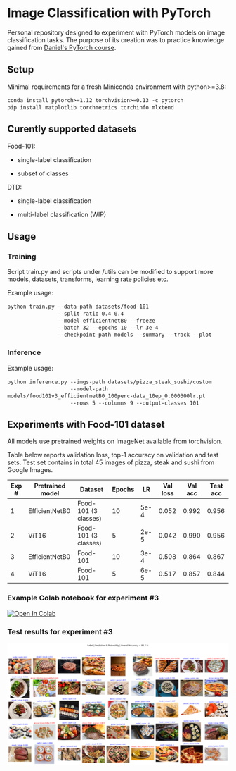 # Image Classification with PyTorch
Personal repository designed to experiment with PyTorch models on image classification tasks. The purpose of its creation was to practice knowledge gained from [Daniel's PyTorch course](https://www.learnpytorch.io/).

## Setup
Minimal requirements for a fresh Miniconda environment with python>=3.8:
```
conda install pytorch>=1.12 torchvision>=0.13 -c pytorch
pip install matplotlib torchmetrics torchinfo mlxtend
```

## Curently supported datasets
Food-101:

* single-label classification

* subset of classes

DTD:

* single-label classification

* multi-label classification (WIP)

## Usage

### Training

Script train.py and scripts under /utils can be modified to support more models, datasets, transforms, learning rate policies etc. 

Example usage:
```
python train.py --data-path datasets/food-101
                --split-ratio 0.4 0.4
                --model efficientnetB0 --freeze
                --batch 32 --epochs 10 --lr 3e-4
                --checkpoint-path models --summary --track --plot
```

### Inference
Example usage:
```
python inference.py --imgs-path datasets/pizza_steak_sushi/custom
                    --model-path models/food101v3_efficientnetB0_100perc-data_10ep_0.000300lr.pt
                    --rows 5 --columns 9 --output-classes 101
```

## Experiments with Food-101 dataset

All models use pretrained weights on ImageNet available from torchvision. 

Table below reports validation loss, top-1 accuracy on validation and test sets.
Test set contains in total 45 images of pizza, steak and sushi from Google Images.

| Exp # | Pretrained model | Dataset               | Epochs | LR   | Val loss | Val acc | Test acc | 
|-------|------------------|-----------------------|--------|------|----------|---------|----------|
| 1     | EfficientNetB0   | Food-101 (3 classes)  | 10     | 5e-4 | 0.052    | 0.992   | 0.956    |
| 2     | ViT16            | Food-101 (3 classes)  | 5      | 2e-5 | 0.042    | 0.990   | 0.956    |
| 3     | EfficientNetB0   | Food-101              | 10     | 3e-4 | 0.508    | 0.864   | 0.867    |
| 4     | ViT16            | Food-101              | 5      | 6e-5 | 0.517    | 0.857   | 0.844    |

### Example Colab notebook for experiment #3
[![Open In Colab](https://colab.research.google.com/assets/colab-badge.svg)](https://colab.research.google.com/github/jirslad/project_classification/blob/main/training_notebook.ipynb)

### Test results for experiment #3
![Alt text](/docs/imgs/food3_v3_effB0.png?raw=true "EfficientNetB0 - Food-101 (3 classes)")
